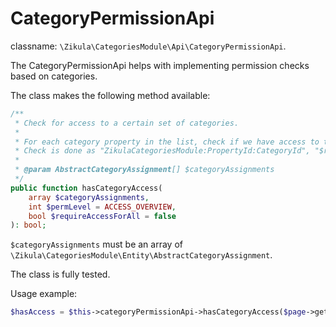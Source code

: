 # CategoryPermissionApi

classname: `\Zikula\CategoriesModule\Api\CategoryPermissionApi`.

The CategoryPermissionApi helps with implementing permission checks based on categories.

The class makes the following method available:

```php
/**
 * Check for access to a certain set of categories.
 *
 * For each category property in the list, check if we have access to that category in that property.
 * Check is done as "ZikulaCategoriesModule:PropertyId:CategoryId", "$regId::$catId"
 *
 * @param AbstractCategoryAssignment[] $categoryAssignments
 */
public function hasCategoryAccess(
    array $categoryAssignments,
    int $permLevel = ACCESS_OVERVIEW,
    bool $requireAccessForAll = false
): bool;
```

`$categoryAssignments` must be an array of `\Zikula\CategoriesModule\Entity\AbstractCategoryAssignment`.

The class is fully tested.

Usage example:

```php
$hasAccess = $this->categoryPermissionApi->hasCategoryAccess($page->getCategoryAssignments());
```
